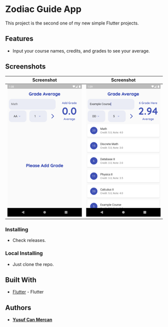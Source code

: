 # Zodiac Guide App
This project is the second one of my new simple Flutter projects.

## Features
- Input your course names, credits, and grades to see your average.

## Screenshots
Screenshot                 | Screenshot                
:-------------------------:|:-------------------------:
![ss1](assets/screenshots/ss1.png) | ![ss2](assets/screenshots/ss2.png)

### Installing
* Check releases.

### Local Installing
* Just clone the repo.

## Built With
* [Flutter](https://flutter.dev/) - Flutter

## Authors
* [**Yusuf Can Mercan**](https://github.com/cusufcan)